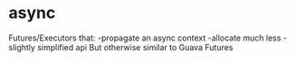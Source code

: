 # async
Futures/Executors that: -propagate an async context -allocate much less -slightly simplified api  But otherwise similar to Guava Futures
